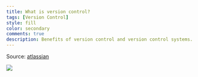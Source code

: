 ```yaml
---
title: What is version control?
tags: [Version Control]
style: fill
color: secondary
comments: true
description: Benefits of version control and version control systems.
---
```


Source: [atlassian](https://www.atlassian.com/git/tutorials/what-is-version-control)

![](https://wac-cdn.atlassian.com/dam/jcr:34e935dd-3108-40ef-bb3d-9ed01d977d6d/hero.svg?cdnVersion=la)
